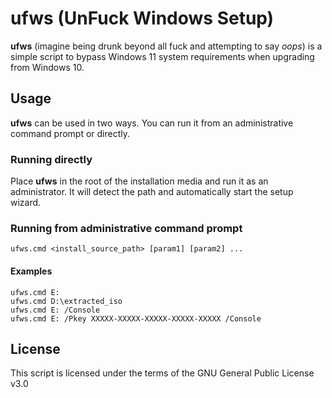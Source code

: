 ufws (UnFuck Windows Setup)
===========================
**ufws** (imagine being drunk beyond all fuck and attempting to say _oops_)
is a simple script to bypass Windows 11 system requirements when upgrading from
Windows 10.

Usage
-----
**ufws** can be used in two ways. You can run it from an administrative command
prompt or directly.

### Running directly
Place **ufws** in the root of the installation media and run it as an
administrator. It will detect the path and automatically start the setup wizard.

### Running from administrative command prompt
```
ufws.cmd <install_source_path> [param1] [param2] ...
```

#### Examples
```
ufws.cmd E:
ufws.cmd D:\extracted_iso
ufws.cmd E: /Console
ufws.cmd E: /Pkey XXXXX-XXXXX-XXXXX-XXXXX-XXXXX /Console
```

License
-------
This script is licensed under the terms of the GNU General Public License v3.0
